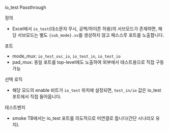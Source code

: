 io_test Passthrough

정의
- Excel에서 `io_test`(대소문자 무시, 공백/하이픈 허용)의 서브모드가 존재하면, 해당 서브모드는 별도 `{sub_mode}.sv`를 생성하지 않고 패스스루 포트를 노출합니다.

포트
- mode_mux: `io_test_osc_io`, `io_test_in`, `io_test_io`
- pad_mux: 동일 포트를 top-level에도 노출하여 외부에서 테스트용으로 직접 구동 가능

선택 로직
- 해당 모드의 enable 비트가 `io_test` 위치에 설정되면, `test_in/io` 값은 io_test 포트에서 직접 들어옵니다.

테스트벤치
- smoke TB에서는 io_test 포트를 의도적으로 미연결로 둡니다(간단 시나리오 유지).

